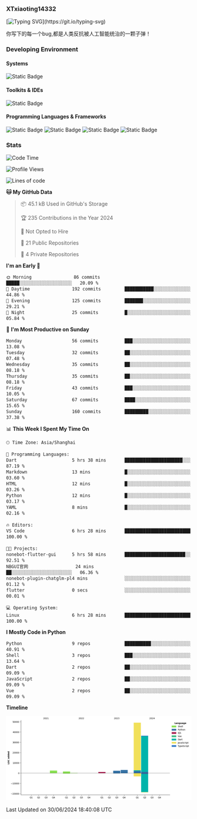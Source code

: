 ### XTxiaoting14332

[![Typing SVG](https://readme-typing-svg.herokuapp.com?font=JetBrians+Mono&pause=1000&random=false&width=435&lines=Hello+World!)](https://git.io/typing-svg)

你写下的每一个bug,都是人类反抗被人工智能统治的一颗子弹！

### Developing Environment

#### Systems

![Static Badge](https://img.shields.io/badge/Ubuntu-%20?style=flat-square&logo=ubuntu&logoColor=white&color=E34F26)

#### Toolkits & IDEs

![Static Badge](https://img.shields.io/badge/Visual%20Studio%20Code-%20?style=flat-square&logo=visualstudiocode&logoColor=white&color=blue)

#### Programming Languages & Frameworks

![Static Badge](https://img.shields.io/badge/Dart-%20?style=flat-square&logo=dart&logoColor=white&color=0175C2)
![Static Badge](https://img.shields.io/badge/Flutter-%20?style=flat-square&logo=flutter&logoColor=white&color=02569B)
![Static Badge](https://img.shields.io/badge/Python-%20?style=flat-square&logo=python&logoColor=white&color=E7A781)
![Static Badge](https://img.shields.io/badge/Bash%20Shell-%20?style=flat-square&logo=shell&logoColor=white&color=49D868)

### Stats

<!--START_SECTION:waka-->
![Code Time](http://img.shields.io/badge/Code%20Time-16%20hrs%2033%20mins-blue)

![Profile Views](http://img.shields.io/badge/Profile%20Views-7-blue)

![Lines of code](https://img.shields.io/badge/From%20Hello%20World%20I%27ve%20Written-95.7%20thousand%20lines%20of%20code-blue)

**🐱 My GitHub Data** 

> 📦 45.1 kB Used in GitHub's Storage 
 > 
> 🏆 235 Contributions in the Year 2024
 > 
> 🚫 Not Opted to Hire
 > 
> 📜 21 Public Repositories 
 > 
> 🔑 4 Private Repositories 
 > 
**I'm an Early 🐤** 

```text
🌞 Morning                86 commits          █████░░░░░░░░░░░░░░░░░░░░   20.09 % 
🌆 Daytime                192 commits         ███████████░░░░░░░░░░░░░░   44.86 % 
🌃 Evening                125 commits         ███████░░░░░░░░░░░░░░░░░░   29.21 % 
🌙 Night                  25 commits          █░░░░░░░░░░░░░░░░░░░░░░░░   05.84 % 
```
📅 **I'm Most Productive on Sunday** 

```text
Monday                   56 commits          ███░░░░░░░░░░░░░░░░░░░░░░   13.08 % 
Tuesday                  32 commits          ██░░░░░░░░░░░░░░░░░░░░░░░   07.48 % 
Wednesday                35 commits          ██░░░░░░░░░░░░░░░░░░░░░░░   08.18 % 
Thursday                 35 commits          ██░░░░░░░░░░░░░░░░░░░░░░░   08.18 % 
Friday                   43 commits          ███░░░░░░░░░░░░░░░░░░░░░░   10.05 % 
Saturday                 67 commits          ████░░░░░░░░░░░░░░░░░░░░░   15.65 % 
Sunday                   160 commits         █████████░░░░░░░░░░░░░░░░   37.38 % 
```


📊 **This Week I Spent My Time On** 

```text
🕑︎ Time Zone: Asia/Shanghai

💬 Programming Languages: 
Dart                     5 hrs 38 mins       ██████████████████████░░░   87.19 % 
Markdown                 13 mins             █░░░░░░░░░░░░░░░░░░░░░░░░   03.60 % 
HTML                     12 mins             █░░░░░░░░░░░░░░░░░░░░░░░░   03.26 % 
Python                   12 mins             █░░░░░░░░░░░░░░░░░░░░░░░░   03.17 % 
YAML                     8 mins              █░░░░░░░░░░░░░░░░░░░░░░░░   02.16 % 

🔥 Editors: 
VS Code                  6 hrs 28 mins       █████████████████████████   100.00 % 

🐱‍💻 Projects: 
nonebot-flutter-gui      5 hrs 58 mins       ███████████████████████░░   92.51 % 
NBGUI官网                  24 mins             ██░░░░░░░░░░░░░░░░░░░░░░░   06.36 % 
nonebot-plugin-chatglm-pl4 mins              ░░░░░░░░░░░░░░░░░░░░░░░░░   01.12 % 
flutter                  0 secs              ░░░░░░░░░░░░░░░░░░░░░░░░░   00.01 % 

💻 Operating System: 
Linux                    6 hrs 28 mins       █████████████████████████   100.00 % 
```

**I Mostly Code in Python** 

```text
Python                   9 repos             ██████████░░░░░░░░░░░░░░░   40.91 % 
Shell                    3 repos             ███░░░░░░░░░░░░░░░░░░░░░░   13.64 % 
Dart                     2 repos             ██░░░░░░░░░░░░░░░░░░░░░░░   09.09 % 
JavaScript               2 repos             ██░░░░░░░░░░░░░░░░░░░░░░░   09.09 % 
Vue                      2 repos             ██░░░░░░░░░░░░░░░░░░░░░░░   09.09 % 
```



**Timeline**

![Lines of Code chart](https://raw.githubusercontent.com/XTxiaoting14332/XTxiaoting14332/main/assets/bar_graph.png)


 Last Updated on 30/06/2024 18:40:08 UTC
<!--END_SECTION:waka-->